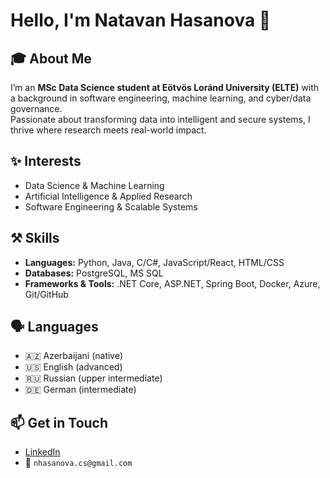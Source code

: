 # Hello, I'm Natavan Hasanova 👋  

## 🎓 About Me  
I’m an **MSc Data Science student at Eötvös Loránd University (ELTE)** with a background in software engineering, machine learning, and cyber/data governance.  
Passionate about transforming data into intelligent and secure systems, I thrive where research meets real-world impact.  

## ✨ Interests  
- Data Science & Machine Learning  
- Artificial Intelligence & Applied Research  
- Software Engineering & Scalable Systems  

## ⚒️ Skills  
- **Languages:** Python, Java, C/C#, JavaScript/React, HTML/CSS  
- **Databases:** PostgreSQL, MS SQL  
- **Frameworks & Tools:** .NET Core, ASP.NET, Spring Boot, Docker, Azure, Git/GitHub  

## 🗣️ Languages  
- 🇦🇿 Azerbaijani (native)  
- 🇺🇸 English (advanced)  
- 🇷🇺 Russian (upper intermediate)  
- 🇩🇪 German (intermediate)  

## 📫 Get in Touch  
- [LinkedIn](https://www.linkedin.com/in/hasanovanatavan/)  
- 📧 `nhasanova.cs@gmail.com`  
